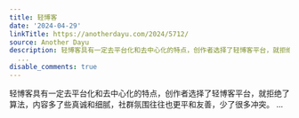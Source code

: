 ```yaml
---
title: 轻博客
date: '2024-04-29'
linkTitle: https://anotherdayu.com/2024/5712/
source: Another Dayu
description: 轻博客具有一定去平台化和去中心化的特点，创作者选择了轻博客平台，就拒绝了算法，内容多了些真诚和细腻，社群氛围往往也更平和友善，少了很多冲突。
  ...
disable_comments: true
---
```

轻博客具有一定去平台化和去中心化的特点，创作者选择了轻博客平台，就拒绝了算法，内容多了些真诚和细腻，社群氛围往往也更平和友善，少了很多冲突。 ...